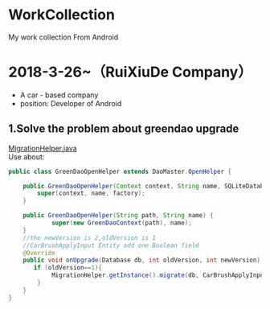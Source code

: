 # WorkCollection
My work collection From Android

# 2018-3-26~（RuiXiuDe Company）
- A car - based company
- position: Developer of Android 

## 1.Solve the problem about greendao upgrade
 [MigrationHelper.java](/MigrationHelper.java)</br>
 Use about:
```java
public class GreenDaoOpenHelper extends DaoMaster.OpenHelper {

    public GreenDaoOpenHelper(Context context, String name, SQLiteDatabase.CursorFactory factory) {
        super(context, name, factory);
    }

    public GreenDaoOpenHelper(String path, String name) {
            super(new GreenDaoContext(path), name);
    }
    //the newVersion is 2,oldVersion is 1
    //CarBrushApplyInput Entity add one Boolean field
    @Override
    public void onUpgrade(Database db, int oldVersion, int newVersion) {
       if (oldVersion==1){
            MigrationHelper.getInstance().migrate(db, CarBrushApplyInputCacheDao.class);
        }
    }
}
```
